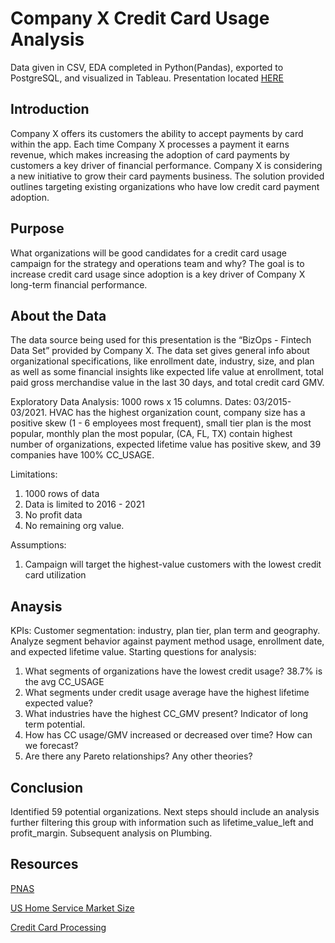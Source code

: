 # Company X Credit Card Usage Analysis
Data given in CSV, EDA completed in Python(Pandas), exported to PostgreSQL, and visualized in Tableau. 
Presentation located [HERE](https://github.com/josephmsmith/Company-X-CC-Usage-Analysis/blob/main/Fintech%20Service%20Company%20-%20CC%20USAGE%20ANALYSIS%20-%20Case%20Study.pdf)

## Introduction
Company X offers its customers the ability to accept payments by card within the app. 
Each time Company X processes a payment it earns revenue, which makes increasing the adoption of card payments by customers a key driver of financial performance. 
Company X is considering a new initiative to grow their card payments business. 
The solution provided outlines targeting existing organizations who have low credit card payment adoption.

## Purpose 
What organizations will be good candidates for a credit card usage campaign for the strategy and operations team and why? 
The goal is to increase credit card usage since adoption is a key driver of Company X long-term financial performance. 

## About the Data
The data source being used for this presentation is the “BizOps - Fintech Data Set” provided by Company X. The data set gives general info about organizational specifications, like enrollment date, industry, size, and plan as well as some financial insights like expected life value at enrollment, total paid gross merchandise value in the last 30 days, and total credit card GMV. 

Exploratory Data Analysis:
1000 rows x 15 columns. Dates: 03/2015-03/2021. HVAC has the highest organization count, company size has a positive skew (1 - 6 employees most frequent), small tier plan is the most popular, monthly plan the most popular, (CA, FL, TX) contain highest number of organizations, expected lifetime value has positive skew, and 39 companies have 100% CC_USAGE.

Limitations: 
1. 1000 rows of data
2. Data is limited to 2016 - 2021
3. No profit data
4. No remaining org value.

Assumptions: 
1. Campaign will target the highest-value customers with the lowest credit card utilization

## Anaysis
KPIs: Customer segmentation: industry, plan tier, plan term and geography. Analyze segment behavior against  payment method usage, enrollment date, and expected lifetime value. 
Starting questions for analysis:  
1. What segments of organizations have the lowest credit usage? 38.7% is the avg CC_USAGE
2. What segments under credit usage average have the highest lifetime expected value?
3. What industries have the highest CC_GMV present? Indicator of long term potential.
4. How has CC usage/GMV increased or decreased over time? How can we forecast?
5. Are there any Pareto relationships? Any other theories?

## Conclusion
Identified 59 potential organizations. Next steps should include an analysis further filtering this group with information such as lifetime_value_left and profit_margin. Subsequent analysis on Plumbing. 

## Resources
[PNAS](https://www.pnas.org/doi/10.1073/pnas.2006991117#:~:text=Across%20the%20full%20sample%2C%2043,being%20less%20of%20a%20factor.)

[US Home Service Market Size](https://www.verifiedmarketresearch.com/product/us-home-service-market/)

[Credit Card Processing](https://www.merchantmaverick.com/the-complete-guide-to-credit-card-processing-rates-and-fees/)
